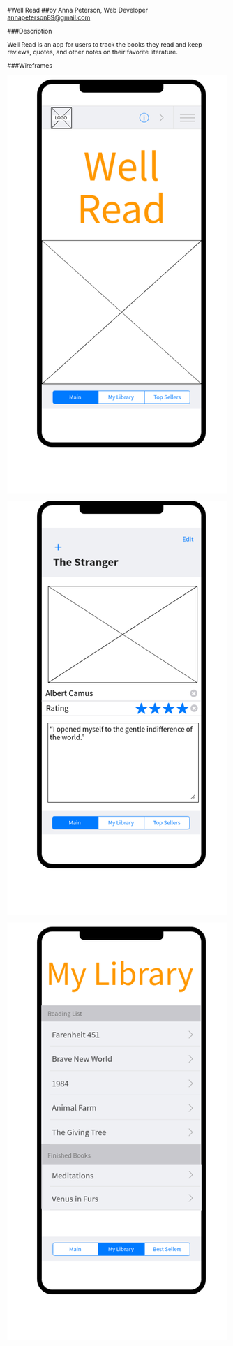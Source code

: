 #Well Read
##by Anna Peterson, Web Developer
<annapeterson89@gmail.com>

###Description

Well Read is an app for users to track the books they read and keep reviews, quotes, and other notes on their favorite literature. 

###Wireframes

![a wireframe of Well Read showing a homepage](images/home.png)

![a wireframe of Well Read showing the post a book page](images/post.png)

![A wireframe of Well Read showing the library page](images/library.png) 
